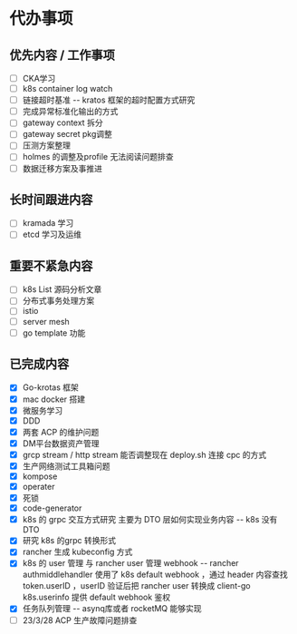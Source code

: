 # 代办事项

## 优先内容 / 工作事项

* [ ] CKA学习
* [ ] k8s container log watch
* [ ] 链接超时基准 -- kratos 框架的超时配置方式研究
* [ ] 完成异常标准化输出的方式
* [ ] gateway context 拆分
* [ ] gateway secret pkg调整
* [ ] 压测方案整理
* [ ] holmes 的调整及profile 无法阅读问题排查
* [ ] 数据迁移方案及事推进

## 长时间跟进内容

* [ ] kramada 学习
* [ ] etcd 学习及运维

## 重要不紧急内容

* [ ] k8s List 源码分析文章
* [ ] 分布式事务处理方案
* [ ] istio
* [ ] server mesh
* [ ] go template 功能

## 已完成内容

* [x] Go-krotas 框架
* [x] mac docker 搭建
* [x] 微服务学习
* [x] DDD
* [x] 两套 ACP 的维护问题
* [x] DM平台数据资产管理
* [x] grcp stream / http stream 能否调整现在 deploy.sh 连接 cpc 的方式
* [x] 生产网络测试工具箱问题
* [x] kompose
* [x] operater
* [x] 死锁
* [x] code-generator
* [x] k8s 的 grpc 交互方式研究 主要为 DTO 层如何实现业务内容 -- k8s 没有 DTO
* [x] 研究 k8s 的grpc 转换形式
* [x] rancher 生成 kubeconfig 方式
* [x] k8s 的 user 管理 与 rancher user 管理 webhook -- rancher authmiddlehandler 使用了 k8s default webhook ，通过 header 内容查找 token.userID ，userID 验证后把 rancher user 转换成 client-go k8s.userinfo 提供 default webhook 鉴权
* [x] 任务队列管理 -- asynq库或者 rocketMQ 能够实现
* [ ] 23/3/28 ACP 生产故障问题排查 &#x20;
